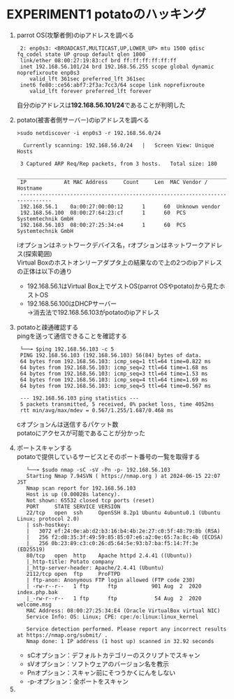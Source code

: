 # EXPERIMENT1 potatoのハッキング
1. parrot OS(攻撃者側)のipアドレスを調べる   
   ```
    2: enp0s3: <BROADCAST,MULTICAST,UP,LOWER_UP> mtu 1500 qdisc fq_codel state UP group default qlen 1000
    link/ether 08:00:27:19:83:cf brd ff:ff:ff:ff:ff:ff
    inet 192.168.56.101/24 brd 192.168.56.255 scope global dynamic noprefixroute enp0s3
       valid_lft 361sec preferred_lft 361sec
    inet6 fe80::ce56:abf7:2f3a:7cc3/64 scope link noprefixroute 
       valid_lft forever preferred_lft forever
    ```
    自分のipアドレスは**192.168.56.101/24**であることが判明した
2. potato(被害者側サーバー)のipアドレスを調べる
   ```
   >sudo netdiscover -i enp0s3 -r 192.168.56.0/24
   
     Currently scanning: 192.168.56.0/24   |   Screen View: Unique Hosts           
                                                                               
    3 Captured ARP Req/Rep packets, from 3 hosts.   Total size: 180               
    _____________________________________________________________________________
    IP            At MAC Address     Count     Len  MAC Vendor / Hostname      
    -----------------------------------------------------------------------------
    192.168.56.1    0a:00:27:00:00:12      1      60  Unknown vendor              
    192.168.56.100  08:00:27:64:23:cf      1      60  PCS Systemtechnik GmbH      
    192.168.56.103  08:00:27:25:34:e4      1      60  PCS Systemtechnik GmbH
   ```
   iオプションはネットワークデバイス名，rオプションはネットワークアドレス(探索範囲)  
   Virtual Boxのホストオンリーアダプタ上の結果なので上の2つのipアドレスの正体は以下の通り
   - 192.168.56.1はVirtual Box上でゲストOS(parrot OSやpotato)から見たホストOS
   - 192.168.56.100はDHCPサーバー  
    →消去法で192.168.56.103がpotatoのipアドレス
3. potatoと疎通確認する  
   pingを送って通信できることを確認する
   ```
    └──╼ $ping 192.168.56.103 -c 5
    PING 192.168.56.103 (192.168.56.103) 56(84) bytes of data.
    64 bytes from 192.168.56.103: icmp_seq=1 ttl=64 time=0.822 ms
    64 bytes from 192.168.56.103: icmp_seq=2 ttl=64 time=1.68 ms
    64 bytes from 192.168.56.103: icmp_seq=3 ttl=64 time=1.53 ms
    64 bytes from 192.168.56.103: icmp_seq=4 ttl=64 time=1.69 ms
    64 bytes from 192.168.56.103: icmp_seq=5 ttl=64 time=0.567 ms

    --- 192.168.56.103 ping statistics ---
    5 packets transmitted, 5 received, 0% packet loss, time 4052ms
    rtt min/avg/max/mdev = 0.567/1.255/1.687/0.468 ms
   ```
   cオプションんは送信するパケット数  
   potatoにアクセスが可能であることが分かった
4. ポートスキャンする  
   potatoで提供しているサービスとそのポート番号の一覧を取得する
   ```
      └──╼ $sudo nmap -sC -sV -Pn -p- 192.168.56.103
      Starting Nmap 7.94SVN ( https://nmap.org ) at 2024-06-15 22:07 JST
      Nmap scan report for 192.168.56.103
      Host is up (0.00028s latency).
      Not shown: 65532 closed tcp ports (reset)
      PORT     STATE SERVICE VERSION
      22/tcp   open  ssh     OpenSSH 8.2p1 Ubuntu 4ubuntu0.1 (Ubuntu Linux; protocol 2.0)
      | ssh-hostkey: 
      |   3072 ef:24:0e:ab:d2:b3:16:b4:4b:2e:27:c0:5f:48:79:8b (RSA)
      |   256 f2:d8:35:3f:49:59:85:85:07:e6:a2:0e:65:7a:8c:4b (ECDSA)
      |_  256 0b:23:89:c3:c0:26:d5:64:5e:93:b7:ba:f5:14:7f:3e (ED25519)
      80/tcp   open  http    Apache httpd 2.4.41 ((Ubuntu))
      |_http-title: Potato company
      |_http-server-header: Apache/2.4.41 (Ubuntu)
      2112/tcp open  ftp     ProFTPD
      | ftp-anon: Anonymous FTP login allowed (FTP code 230)
      | -rw-r--r--   1 ftp      ftp           901 Aug  2  2020 index.php.bak
      |_-rw-r--r--   1 ftp      ftp            54 Aug  2  2020 welcome.msg
      MAC Address: 08:00:27:25:34:E4 (Oracle VirtualBox virtual NIC)
      Service Info: OS: Linux; CPE: cpe:/o:linux:linux_kernel

      Service detection performed. Please report any incorrect results at https://nmap.org/submit/ .
      Nmap done: 1 IP address (1 host up) scanned in 32.92 seconds
   ```
   - sCオプション：デフォルトカテゴリーのスクリプトでスキャン
   - sVオプション：ソフトウェアのバージョン名を教示
   - Pnオプション：スキャン前にそつうかくにんをしない
   - -p-オプション：全ポートをスキャン
  
5. 
 